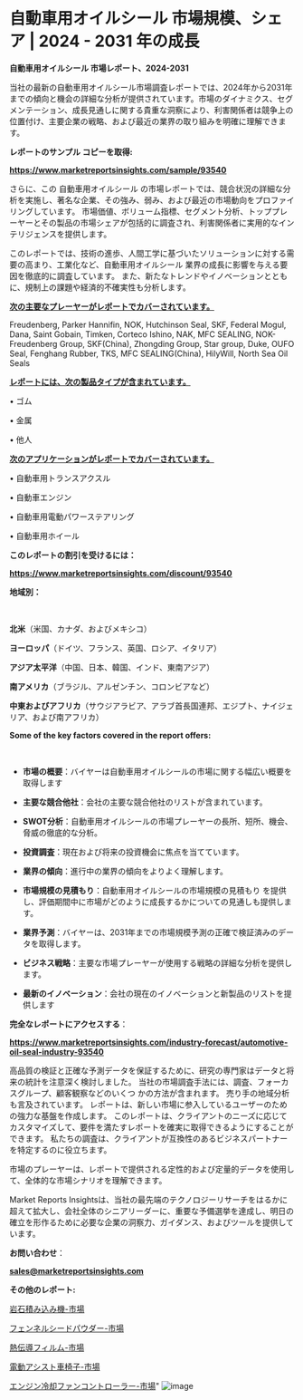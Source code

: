 # 自動車用オイルシール 市場規模、シェア | 2024 - 2031 年の成長

<strong>自動車用オイルシール 市場レポート、2024-2031</strong>

当社の最新の自動車用オイルシール市場調査レポートでは、2024年から2031年までの傾向と機会の詳細な分析が提供されています。市場のダイナミクス、セグメンテーション、成長見通しに関する貴重な洞察により、利害関係者は競争上の位置付け、主要企業の戦略、および最近の業界の取り組みを明確に理解できます。



<strong>レポートのサンプル コピーを取得:</strong> <a href=https://www.marketreportsinsights.com/sample/93540>

<strong><u>https://www.marketreportsinsights.com/sample/93540</u></strong></a>

さらに、この 自動車用オイルシール の市場レポートでは、競合状況の詳細な分析を実施し、著名な企業、その強み、弱み、および最近の市場動向をプロファイリングしています。 市場価値、ボリューム指標、セグメント分析、トッププレーヤーとその製品の市場シェアが包括的に調査され、利害関係者に実用的なインテリジェンスを提供します。

このレポートでは、技術の進歩、人間工学に基づいたソリューションに対する需要の高まり、工業化など、自動車用オイルシール 業界の成長に影響を与える要因を徹底的に調査しています。 また、新たなトレンドやイノベーションとともに、規制上の課題や経済的不確実性も分析します。



<strong><u>次の主要なプレーヤーがレポートでカバーされています。</u></strong>

Freudenberg, Parker Hannifin, NOK, Hutchinson Seal, SKF, Federal Mogul, Dana, Saint Gobain, Timken, Corteco Ishino, NAK, MFC SEALING, NOK-Freudenberg Group, SKF(China), Zhongding Group, Star group, Duke, OUFO Seal, Fenghang Rubber, TKS, MFC SEALING(China), HilyWill, North Sea Oil Seals



<strong><u><b>レポートには、次の製品タイプが含まれています。</b></u></strong>

• ゴム

• 金属

• 他人



<strong><u><b>次のアプリケーションがレポートでカバーされています。</b></u></strong>

• 自動車用トランスアクスル

• 自動車エンジン

• 自動車用電動パワーステアリング

• 自動車用ホイール



<strong><b>このレポートの割引を受けるには：</b></strong>

<a href=https://www.marketreportsinsights.com/discount/93540>

<strong><u>https://www.marketreportsinsights.com/discount/93540</u></strong></a>



<strong>地域別：</strong>

<strong> </strong>



<strong>北米</strong>（米国、カナダ、およびメキシコ）



<strong>ヨーロッパ</strong>（ドイツ、フランス、英国、ロシア、イタリア）



<strong>アジア太平洋</strong>（中国、日本、韓国、インド、東南アジア）



<strong>南アメリカ</strong>（ブラジル、アルゼンチン、コロンビアなど）



<strong>中東およびアフリカ</strong>（サウジアラビア、アラブ首長国連邦、エジプト、ナイジェリア、および南アフリカ）



<strong>Some of the key factors covered in the report offers:</strong>

<strong> </strong>
<ul>
  <li>

<strong>市場の概要</strong>：バイヤーは自動車用オイルシールの市場に関する幅広い概要を取得します</li>
  <li>

<strong>主要な競合他社</strong>：会社の主要な競合他社のリストが含まれています。</li>
  <li>

<strong>SWOT分析</strong>：自動車用オイルシールの市場プレーヤーの長所、短所、機会、脅威の徹底的な分析。</li>
  <li>

<strong>投資調査</strong>：現在および将来の投資機会に焦点を当てています。</li>
  <li>

<strong>業界の傾向</strong>：進行中の業界の傾向をよりよく理解します。</li>
  <li>

<strong>市場規模の見積もり</strong>：自動車用オイルシールの市場規模の見積もり を提供し、評価期間中に市場がどのように成長するかについての見通しも提供します。</li>
  <li>

<strong>業界予測</strong>：バイヤーは、2031年までの市場規模予測の正確で検証済みのデータを取得します。</li>
  <li>

<strong>ビジネス戦略</strong>：主要な市場プレーヤーが使用する戦略の詳細な分析を提供します。</li>
  <li>

<strong>最新のイノベーション</strong>：会社の現在のイノベーションと新製品のリストを提供します</li>
</ul>


<strong>完全なレポートにアクセスする</strong>：

<a href=https://www.marketreportsinsights.com/industry-forecast/automotive-oil-seal-industry-93540>

<strong><u>https://www.marketreportsinsights.com/industry-forecast/automotive-oil-seal-industry-93540</u></strong></a>

高品質の検証と正確な予測データを保証するために、研究の専門家はデータと将来の統計を注意深く検討しました。 当社の市場調査手法には、調査、フォーカスグループ、顧客観察などのいくつ かの方法が含まれます。 売り手の地域分析も言及されています。 レポートは、新しい市場に参入しているユーザーのための強力な基盤を作成します。 このレポートは、クライアントのニーズに応じてカスタマイズして、要件を満たすレポートを確実に取得できるようにすることができます。 私たちの調査は、クライアントが互換性のあるビジネスパートナーを特定するのに役立ちます。

市場のプレーヤーは、レポートで提供される定性的および定量的データを使用して、全体的な市場シナリオを理解できます。

Market Reports Insightsは、当社の最先端のテクノロジーリサーチをはるかに超えて拡大し、会社全体のシニアリーダーに、重要な予備選挙を達成し、明日の確立を形作るために必要な企業の洞察力、ガイダンス、およびツールを提供しています。



<strong><b>お問い合わせ</b></strong>：

<a href=mailto:sales@marketreportsinsights.com>

<strong><u>sales@marketreportsinsights.com</u></strong></a>



<strong>その他のレポート:</strong>

<a href=https://www.linkedin.com/pulse/岩石積み込み機-市場-2023-最新の-cagr-および成長分析-2030-pr-news-hub-ilyaf/>岩石積み込み機-市場</a>

<a href=https://www.linkedin.com/pulse/フェンネルシードパウダー-市場-2023-新興市場-将来の動向と市場需要-loksf/>フェンネルシードパウダー-市場</a>

<a href=https://www.linkedin.com/pulse/熱伝導フィルム-市場-2030-年までの需要に焦点を当てた-2023-年調査レポート-pr-news-hub-bvzhf/>熱伝導フィルム-市場</a>

<a href=https://www.linkedin.com/pulse/電動アシスト車椅子-市場-2023-最新の-cagr-および成長分析-2030-market-tribunal-swjof/>電動アシスト車椅子-市場</a>

<a href=https://www.linkedin.com/pulse/エンジン冷却ファンコントローラー-市場-2023-推進要因と成長機会-2030-pr-news-hub-hsujf/>エンジン冷却ファンコントローラー-市場</a>"
![image](https://github.com/gayatriri2/Market-Trends/assets/166717496/e703f6c0-f425-4e0c-ad46-c5afd609f046)
